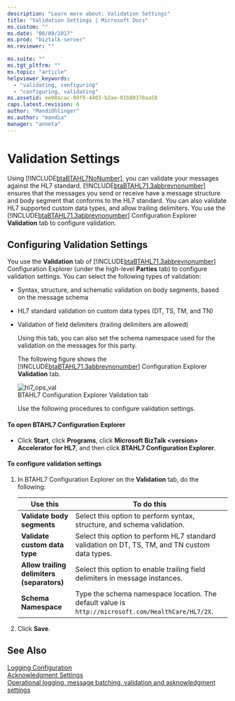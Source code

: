 ```yaml
---
description: "Learn more about: Validation Settings"
title: "Validation Settings | Microsoft Docs"
ms.custom: ""
ms.date: "06/08/2017"
ms.prod: "biztalk-server"
ms.reviewer: ""

ms.suite: ""
ms.tgt_pltfrm: ""
ms.topic: "article"
helpviewer_keywords: 
  - "validating, configuring"
  - "configuring, validating"
ms.assetid: ee08acac-99f9-4403-b2ae-01b80378aa58
caps.latest.revision: 6
author: "MandiOhlinger"
ms.author: "mandia"
manager: "anneta"
---
```

# Validation Settings
Using [!INCLUDE[btaBTAHL7NoNumber](../../includes/btabtahl7nonumber-md.md)], you can validate your messages against the HL7 standard. [!INCLUDE[btaBTAHL71.3abbrevnonumber](../../includes/btabtahl71-3abbrevnonumber-md.md)] ensures that the messages you send or receive have a message structure and body segment that conforms to the HL7 standard. You can also validate HL7 supported custom data types, and allow trailing delimiters. You use the [!INCLUDE[btaBTAHL71.3abbrevnonumber](../../includes/btabtahl71-3abbrevnonumber-md.md)] Configuration Explorer **Validation** tab to configure validation.  

## Configuring Validation Settings  
 You use the **Validation** tab of [!INCLUDE[btaBTAHL71.3abbrevnonumber](../../includes/btabtahl71-3abbrevnonumber-md.md)] Configuration Explorer (under the high-level **Parties** tab) to configure validation settings. You can select the following types of validation:  

- Syntax, structure, and schematic validation on body segments, based on the message schema  

- HL7 standard validation on custom data types (DT, TS, TM, and TN)  

- Validation of field delimiters (trailing delimiters are allowed)  

  Using this tab, you can also set the schema namespace used for the validation on the messages for this party.  

  The following figure shows the [!INCLUDE[btaBTAHL71.3abbrevnonumber](../../includes/btabtahl71-3abbrevnonumber-md.md)] Configuration Explorer **Validation** tab.  

  ![](../../adapters-and-accelerators/accelerator-hl7/media/hl7-ops-val.gif "hl7_ops_val")  
  BTAHL7 Configuration Explorer Validation tab  

  Use the following procedures to configure validation settings.  

#### To open BTAHL7 Configuration Explorer  

-   Click **Start**, click **Programs**, click **Microsoft BizTalk \<version\> Accelerator for HL7**, and then click **BTAHL7 Configuration Explorer**.  

#### To configure validation settings  

1. In BTAHL7 Configuration Explorer on the **Validation** tab, do the following:  


   |                  Use this                  |                                            To do this                                            |
   |--------------------------------------------|--------------------------------------------------------------------------------------------------|
   |         **Validate body segments**         |             Select this option to perform syntax, structure, and schema validation.              |
   |       **Validate custom data type**        |  Select this option to perform HL7 standard validation on DT, TS, TM, and TN custom data types.  |
   | **Allow trailing delimiters (separators)** |           Select this option to enable trailing field delimiters in message instances.           |
   |            **Schema Namespace**            | Type the schema namespace location. The default value is `http://microsoft.com/HealthCare/HL7/2X`. |


2. Click **Save**.  

## See Also  
 [Logging Configuration](../../adapters-and-accelerators/accelerator-hl7/logging-configuration.md)   
 [Acknowledgment Settings](../../adapters-and-accelerators/accelerator-hl7/acknowledgment-settings.md)   
[Operational logging, message batching, validation and asknowledgment settings](../../adapters-and-accelerators/accelerator-hl7/operational-logging-message-batching-validation-and-asknowledgment-settings.md)
